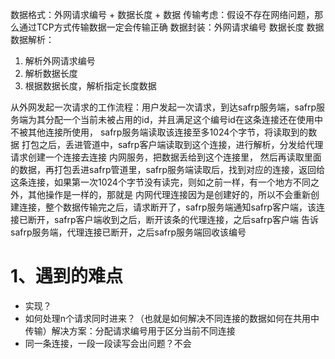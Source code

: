 数据格式：外网请求编号 + 数据长度 + 数据
传输考虑：假设不存在网络问题，那么通过TCP方式传输数据一定会传输正确
数据封装：外网请求编号 数据长度 数据
数据解析：
1. 解析外网请求编号
2. 解析数据长度
3. 根据数据长度，解析指定长度数据

从外网发起一次请求的工作流程：用户发起一次请求，到达safrp服务端，safrp服务端为其分配一个当前未被占用的id，并且满足这个编号id在这条连接还在使用中不被其他连接所使用，
safrp服务端读取该连接至多1024个字节，将读取到的数据 打包之后，丢进管道中，safrp客户端读取到这个连接，进行解析，分发给代理请求创建一个连接去连接 内网服务，把数据丢给到这个连接里，
然后再读取里面的数据，再打包丢进safrp管道里，safrp服务端读取后，找到对应的连接，返回给这条连接，如果第一次1024个字节没有读完，则如之前一样，有一个地方不同之外，其他操作是一样的，那就是
内网代理连接因为是创建好的，所以不会重新创建连接，整个数据传输完之后，请求断开了，safrp服务端通知safrp客户端，该连接已断开，safrp客户端收到之后，断开该条的代理连接，之后safrp客户端
告诉safrp服务端，代理连接已断开，之后safrp服务端回收该编号


# 1、遇到的难点
* 实现？
* 如何处理n个请求同时进来？（也就是如何解决不同连接的数据如何在共用中传输）解决方案：分配请求编号用于区分当前不同连接
* 同一条连接，一段一段读写会出问题？不会
